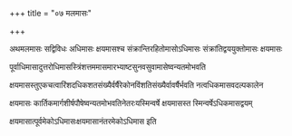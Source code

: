 +++
title = "०७ मलमासः"

+++

अथमलमासः सद्विविधः अधिमासः क्षयमासश्च संक्रान्तिरहितोमासोऽधिमासः संक्रांतिद्वययुक्तोमासः क्षयमासः  

पूर्वाधिमासादुत्तरोधिमासस्त्रिंशत्तममासमारभ्याष्टसुनवसुवामासेष्वन्यतमोभवति  

क्षयमासस्तुएकचत्वारिंशदधिकशतसंख्यैर्वर्षैरेकोनविंशतिसंख्यैर्वावर्षैर्भवति नत्वधिकमासवदल्पकालेन

क्षयमासः कार्तिकमार्गशीर्षपौषेष्वन्यतमोभवतिनेतरःयस्मिन्वर्षे क्षयमासस्त स्मिन्वर्षेऽधिकमासद्वयम्

क्षयमासात्पूर्वमेकोऽधिमासःक्षयमासानंतरमेकोऽधिमास इति  
